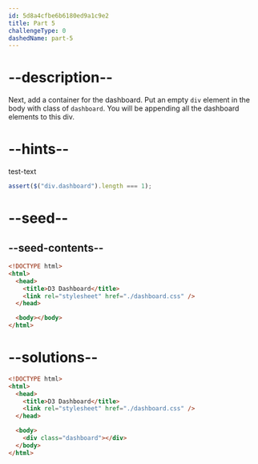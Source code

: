 ```yaml
---
id: 5d8a4cfbe6b6180ed9a1c9e2
title: Part 5
challengeType: 0
dashedName: part-5
---
```


# --description--

Next, add a container for the dashboard. Put an empty `div` element in the body with class of `dashboard`. You will be appending all the dashboard elements to this div.

# --hints--

test-text

```js
assert($("div.dashboard").length === 1);
```

# --seed--

## --seed-contents--

```html
<!DOCTYPE html>
<html>
  <head>
    <title>D3 Dashboard</title>
    <link rel="stylesheet" href="./dashboard.css" />
  </head>

  <body></body>
</html>
```

# --solutions--

```html
<!DOCTYPE html>
<html>
  <head>
    <title>D3 Dashboard</title>
    <link rel="stylesheet" href="./dashboard.css" />
  </head>

  <body>
    <div class="dashboard"></div>
  </body>
</html>
```
